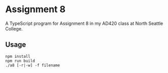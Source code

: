 # Assignment 8
A TypeScript program for Assignment 8 in my AD420 class at North Seattle College.

## Usage

```console
npm install
npm run build
./a8 [-r|-w] -f filename
```